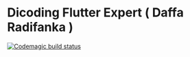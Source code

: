 # Dicoding Flutter Expert ( Daffa Radifanka )

[![Codemagic build status](https://api.codemagic.io/apps/637b4234143bfd08f1ae19f1/default-workflow/status_badge.svg)](https://codemagic.io/apps/637b4234143bfd08f1ae19f1/default-workflow/latest_build)
